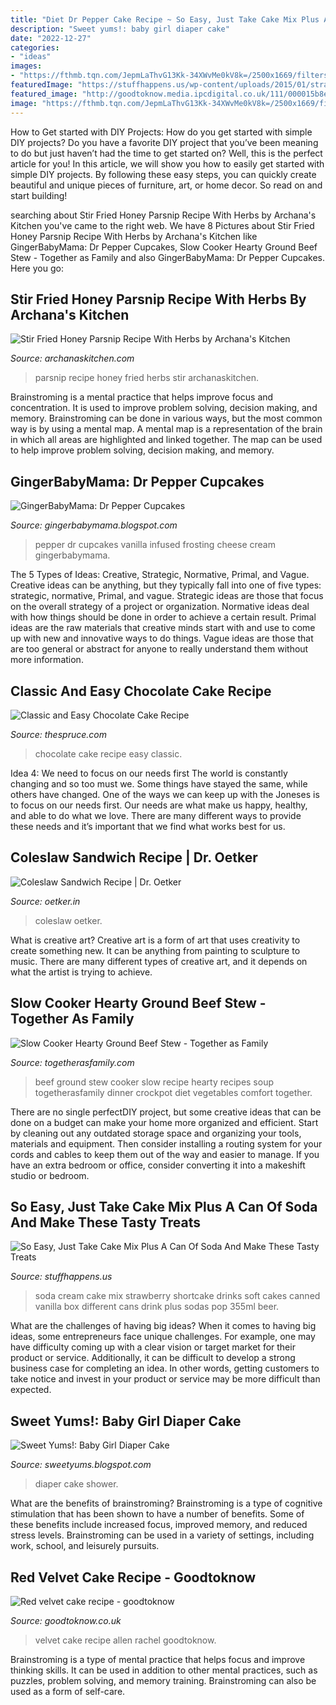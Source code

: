 ```yaml
---
title: "Diet Dr Pepper Cake Recipe ~ So Easy, Just Take Cake Mix Plus A Can Of Soda And Make These Tasty Treats"
description: "Sweet yums!: baby girl diaper cake"
date: "2022-12-27"
categories:
- "ideas"
images:
- "https://fthmb.tqn.com/JepmLaThvG13Kk-34XWvMe0kV8k=/2500x1669/filters:fill(auto,1)/chocolate-cake-2500-56a211085f9b58b7d0c6344e.jpg"
featuredImage: "https://stuffhappens.us/wp-content/uploads/2015/01/strawberry-shortcake.jpg"
featured_image: "http://goodtoknow.media.ipcdigital.co.uk/111/000015b8e/4bda/Red-velvet-cake.jpg"
image: "https://fthmb.tqn.com/JepmLaThvG13Kk-34XWvMe0kV8k=/2500x1669/filters:fill(auto,1)/chocolate-cake-2500-56a211085f9b58b7d0c6344e.jpg"
---
```



How to Get started with DIY Projects: How do you get started with simple DIY projects?
Do you have a favorite DIY project that you’ve been meaning to do but just haven’t had the time to get started on? Well, this is the perfect article for you! In this article, we will show you how to easily get started with simple DIY projects. By following these easy steps, you can quickly create beautiful and unique pieces of furniture, art, or home decor. So read on and start building!

	

		
searching about Stir Fried Honey Parsnip Recipe With Herbs by Archana&#039;s Kitchen you've came to the right web. We have 8 Pictures about Stir Fried Honey Parsnip Recipe With Herbs by Archana&#039;s Kitchen like GingerBabyMama: Dr Pepper Cupcakes, Slow Cooker Hearty Ground Beef Stew - Together as Family and also GingerBabyMama: Dr Pepper Cupcakes. Here you go:
		
    
## Stir Fried Honey Parsnip Recipe With Herbs By Archana&#039;s Kitchen

<img loading=lazy src="https://www.archanaskitchen.com/images/archanaskitchen/World_Appetizers/Stir_Fried_Honey_Parsnip_Recipe_with_Herbs-1_1600.jpg" onerror="this.onerror=null;this.src='https://tse1.mm.bing.net/th?id=OIP.LEPIO_H_U1HTbhO9H91DngHaJ3&amp;pid=15.1';" alt="Stir Fried Honey Parsnip Recipe With Herbs by Archana&#039;s Kitchen">

_Source: archanaskitchen.com_

>parsnip recipe honey fried herbs stir archanaskitchen. 

	

Brainstroming is a mental practice that helps improve focus and concentration. It is used to improve problem solving, decision making, and memory. Brainstroming can be done in various ways, but the most common way is by using a mental map. A mental map is a representation of the brain in which all areas are highlighted and linked together. The map can be used to help improve problem solving, decision making, and memory.

    
## GingerBabyMama: Dr Pepper Cupcakes

<img loading=lazy src="http://1.bp.blogspot.com/-vZAMGmLSf6M/T-f0S-_brWI/AAAAAAAABFw/iovFr6gjzB0/s1600/soda.jpg" onerror="this.onerror=null;this.src='https://tse1.mm.bing.net/th?id=OIP.xDMSFf-98Ba9nq3K7ujbAQHaJ4&amp;pid=15.1';" alt="GingerBabyMama: Dr Pepper Cupcakes">

_Source: gingerbabymama.blogspot.com_

>pepper dr cupcakes vanilla infused frosting cheese cream gingerbabymama. 

	

The 5 Types of Ideas: Creative, Strategic, Normative, Primal, and Vague.
Creative ideas can be anything, but they typically fall into one of five types: strategic, normative, Primal, and vague. 
Strategic ideas are those that focus on the overall strategy of a project or organization. Normative ideas deal with how things should be done in order to achieve a certain result. Primal ideas are the raw materials that creative minds start with and use to come up with new and innovative ways to do things. Vague ideas are those that are too general or abstract for anyone to really understand them without more information.

    
## Classic And Easy Chocolate Cake Recipe

<img loading=lazy src="https://fthmb.tqn.com/JepmLaThvG13Kk-34XWvMe0kV8k=/2500x1669/filters:fill(auto,1)/chocolate-cake-2500-56a211085f9b58b7d0c6344e.jpg" onerror="this.onerror=null;this.src='https://tse4.mm.bing.net/th?id=OIP.SN9jzYoOWFyFrOdEeeMBoAHaE8&amp;pid=15.1';" alt="Classic and Easy Chocolate Cake Recipe">

_Source: thespruce.com_

>chocolate cake recipe easy classic. 

	

Idea 4: We need to focus on our needs first
The world is constantly changing and so too must we. Some things have stayed the same, while others have changed. One of the ways we can keep up with the Joneses is to focus on our needs first. Our needs are what make us happy, healthy, and able to do what we love. There are many different ways to provide these needs and it’s important that we find what works best for us.

    
## Coleslaw Sandwich Recipe | Dr. Oetker

<img loading=lazy src="https://www.oetker.in/Recipe/Recipes/oetker.in/in-en/sandwiches/image-thumb__52731__RecipeDetailsLightBox/coleslaw-sandwich.jpg" onerror="this.onerror=null;this.src='https://tse3.mm.bing.net/th?id=OIP.wB6ffI8OsUZbiwuBcutVagHaEc&amp;pid=15.1';" alt="Coleslaw Sandwich Recipe | Dr. Oetker">

_Source: oetker.in_

>coleslaw oetker. 

	

What is creative art?
Creative art is a form of art that uses creativity to create something new. It can be anything from painting to sculpture to music. There are many different types of creative art, and it depends on what the artist is trying to achieve.

    
## Slow Cooker Hearty Ground Beef Stew - Together As Family

<img loading=lazy src="https://i1.wp.com/togetherasfamily.com/wp-content/uploads/2017/10/hearty-ground-beef-stew-5.jpg" onerror="this.onerror=null;this.src='https://tse1.mm.bing.net/th?id=OIP.ZBVlyixjC-t247ER5DE3SQHaJ4&amp;pid=15.1';" alt="Slow Cooker Hearty Ground Beef Stew - Together as Family">

_Source: togetherasfamily.com_

>beef ground stew cooker slow recipe hearty recipes soup togetherasfamily dinner crockpot diet vegetables comfort together. 

	

There are no single perfectDIY project, but some creative ideas that can be done on a budget can make your home more organized and efficient. Start by cleaning out any outdated storage space and organizing your tools, materials and equipment. Then consider installing a routing system for your cords and cables to keep them out of the way and easier to manage. If you have an extra bedroom or office, consider converting it into a makeshift studio or bedroom.

    
## So Easy, Just Take Cake Mix Plus A Can Of Soda And Make These Tasty Treats

<img loading=lazy src="https://stuffhappens.us/wp-content/uploads/2015/01/strawberry-shortcake.jpg" onerror="this.onerror=null;this.src='https://tse1.mm.bing.net/th?id=OIP.5vD5A0UfGo9MkxSKWq7nwgHaC3&amp;pid=15.1';" alt="So Easy, Just Take Cake Mix Plus A Can Of Soda And Make These Tasty Treats">

_Source: stuffhappens.us_

>soda cream cake mix strawberry shortcake drinks soft cakes canned vanilla box different cans drink plus sodas pop 355ml beer. 

	

What are the challenges of having big ideas?
When it comes to having big ideas, some entrepreneurs face unique challenges. For example, one may have difficulty coming up with a clear vision or target market for their product or service. Additionally, it can be difficult to develop a strong business case for completing an idea. In other words, getting customers to take notice and invest in your product or service may be more difficult than expected.

    
## Sweet Yums!: Baby Girl Diaper Cake

<img loading=lazy src="http://4.bp.blogspot.com/_WWA2i8bq9Qw/S9y4vbjYJzI/AAAAAAAAAK8/FpUbQKI75wI/s1600/Baby+Shower+009.jpg" onerror="this.onerror=null;this.src='https://tse4.mm.bing.net/th?id=OIP.TXVjZGY-9O6xrILHROq_qgHaJ4&amp;pid=15.1';" alt="Sweet Yums!: Baby Girl Diaper Cake">

_Source: sweetyums.blogspot.com_

>diaper cake shower. 

	

What are the benefits of brainstroming?
Brainstroming is a type of cognitive stimulation that has been shown to have a number of benefits. Some of these benefits include increased focus, improved memory, and reduced stress levels. Brainstroming can be used in a variety of settings, including work, school, and leisurely pursuits.

    
## Red Velvet Cake Recipe - Goodtoknow

<img loading=lazy src="http://goodtoknow.media.ipcdigital.co.uk/111/000015b8e/4bda/Red-velvet-cake.jpg" onerror="this.onerror=null;this.src='https://tse2.mm.bing.net/th?id=OIP.JqIjri4HD2iRK0TtUb_FbAHaE3&amp;pid=15.1';" alt="Red velvet cake recipe - goodtoknow">

_Source: goodtoknow.co.uk_

>velvet cake recipe allen rachel goodtoknow. 

	

Brainstroming is a type of mental practice that helps focus and improve thinking skills. It can be used in addition to other mental practices, such as puzzles, problem solving, and memory training. Brainstroming can also be used as a form of self-care.

